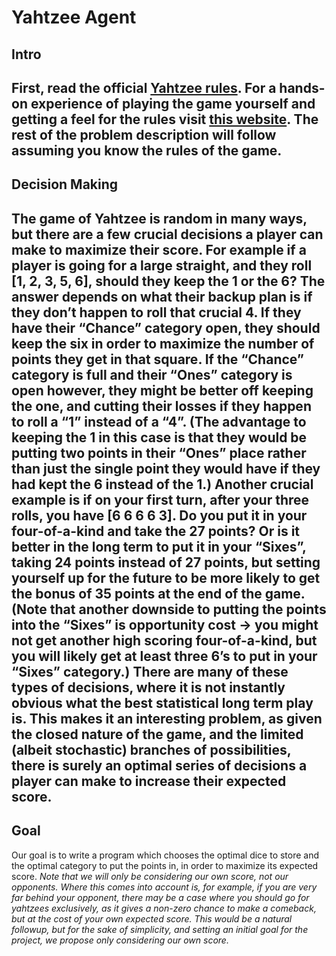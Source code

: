# Yahtzee Agent
## Intro
First, read the official [Yahtzee rules](https://www.officialgamerules.org/yahtzee). For a hands-on experience of playing the game yourself and getting a feel for the rules visit [this website](https://cardgames.io/yahtzee/). The rest of the problem description will follow assuming you know the rules of the game. 
---
## Decision Making
The game of Yahtzee is random in many ways, but there are a few crucial decisions a player can make to maximize their score. For example if a player is going for a large straight, and they roll [1, 2, 3, 5, 6], should they keep the 1 or the 6? The answer depends on what their backup plan is if they don’t happen to roll that crucial 4. If they have their “Chance” category open, they should keep the six in order to maximize the number of points they get in that square. If the “Chance” category is full and their “Ones” category is open however, they might be better off keeping the one, and cutting their losses if they happen to roll a “1” instead of a “4”. (The advantage to keeping the 1 in this case is that they would be putting two points in their “Ones” place rather than just the single point they would have if they had kept the 6 instead of the 1.) Another crucial example is if on your first turn, after your three rolls, you have [6 6 6 6 3]. Do you put it in your four-of-a-kind and take the 27 points? Or is it better in the long term to put it in your “Sixes”, taking 24 points instead of 27 points, but setting yourself up for the future to be more likely to get the bonus of 35 points at the end of the game. (Note that another downside to putting the points into the “Sixes” is opportunity cost → you might not get another high scoring four-of-a-kind, but you will likely get at least three 6’s to put in your “Sixes” category.)
There are many of these types of decisions, where it is not instantly obvious what the best statistical long term play is. This makes it an interesting problem, as given the closed nature of the game, and the limited (albeit stochastic) branches of possibilities, there is surely an optimal series of decisions a player can make to increase their expected score.
---
## Goal
Our goal is to write a program which chooses the optimal dice to store and the optimal category to put the points in, in order to maximize its expected score.
*Note that we will only be considering our own score, not our opponents. Where this comes into account is, for example, if you are very far behind your opponent, there may be a case where you should go for yahtzees exclusively, as it gives a non-zero chance to make a comeback, but at the cost of your own expected score. This would be a natural followup, but for the sake of simplicity, and setting an initial goal for the project, we propose only considering our own score.*
